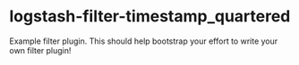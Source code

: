# logstash-filter-timestamp_quartered
Example filter plugin. This should help bootstrap your effort to write your own filter plugin!
